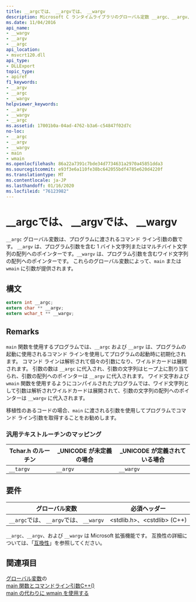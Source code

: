 ```yaml
---
title: __argcでは、 __argvでは、 __wargv
description: Microsoft C ランタイムライブラリのグローバル定数 __argc、__argv、および __wargvについて説明します。
ms.date: 11/04/2016
api_name:
- __wargv
- __argv
- __argc
api_location:
- msvcrt120.dll
api_type:
- DLLExport
topic_type:
- apiref
f1_keywords:
- __argv
- __argc
- __wargv
helpviewer_keywords:
- __argv
- __wargv
- __argc
ms.assetid: 17001b0a-04ad-4762-b3a6-c54847f02d7c
no-loc:
- __argc
- __argv
- __wargv
- main
- wmain
ms.openlocfilehash: 86a22a7391c7bde34d7734631a2970a45851dda3
ms.sourcegitcommit: e93f3e6a110fe38bc642055bdf4785e620d4220f
ms.translationtype: MT
ms.contentlocale: ja-JP
ms.lasthandoff: 01/16/2020
ms.locfileid: "76123982"
---
```

# <a name="opno-loc__argc-opno-loc__argv-opno-loc__wargv"></a>__argcでは、 __argvでは、 __wargv

`__argc` グローバル変数は、プログラムに渡されるコマンド ライン引数の数です。 `__argv` は、プログラム引数を含む 1 バイト文字列またはマルチバイト文字列の配列へのポインターです。`__wargv` は、プログラム引数を含むワイド文字列の配列へのポインターです。 これらのグローバル変数によって、`main` または `wmain` に引数が提供されます。

## <a name="syntax"></a>構文

```C
extern int __argc;
extern char ** __argv;
extern wchar_t ** __wargv;
```

## <a name="remarks"></a>Remarks

`main` 関数を使用するプログラムでは、`__argc` および `__argv` は、プログラムの起動に使用されるコマンド ラインを使用してプログラムの起動時に初期化されます。 コマンド ラインは解析されて個々の引数になり、ワイルドカードは展開されます。 引数の数は `__argc` に代入され、引数の文字列はヒープ上に割り当てられ、引数の配列へのポインターは `__argv` に代入されます。 ワイド文字および `wmain` 関数を使用するようにコンパイルされたプログラムでは、ワイド文字列として引数は解析されワイルドカードは展開されて、引数の文字列の配列へのポインターは `__wargv` に代入されます。

移植性のあるコードの場合、`main` に渡される引数を使用してプログラムでコマンド ライン引数を取得することをお勧めします。

### <a name="generic-text-routine-mappings"></a>汎用テキストルーチンのマッピング

|Tchar.h のルーチン|_UNICODE が未定義の場合|_UNICODE が定義されている場合|
|---------------------|---------------------------|-----------------------|
|`__targv`|`__argv`|`__wargv`|

## <a name="requirements"></a>要件

|グローバル変数|必須ヘッダー|
|---------------------|---------------------|
|`__argc`では、 `__argv`では、 `__wargv`|\<stdlib.h>、\<cstdlib> (C++)|

`__argc`、`__argv`、および `__wargv` は Microsoft 拡張機能です。 互換性の詳細については、「[互換性](../c-runtime-library/compatibility.md)」を参照してください。

## <a name="see-also"></a>関連項目

[グローバル変数](../c-runtime-library/global-variables.md)の\
[main 関数とコマンドライン引数C++()](../cpp/main-function-command-line-args.md)\
[main の代わりに wmain を使用する](../cpp/using-wmain-instead-of-main.md)
